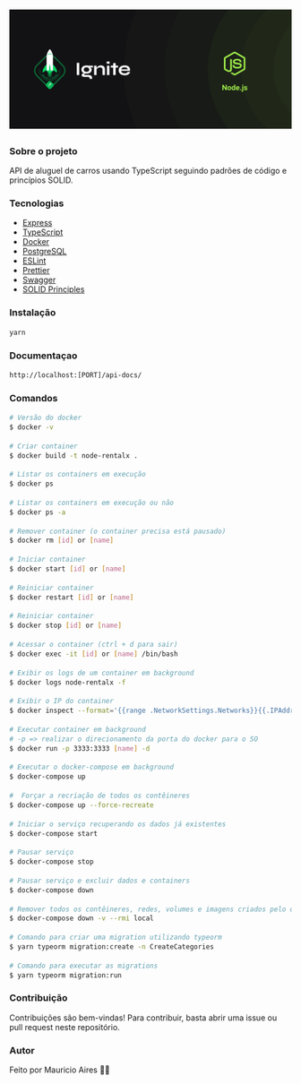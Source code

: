 <h1 align="center">
    <img src="./github/assets/cover.png">
</h1>

### Sobre o projeto

API de aluguel de carros usando TypeScript seguindo padrões de código e princípios SOLID.

### Tecnologias

- [Express](https://expressjs.com/)
- [TypeScript](https://www.typescriptlang.org/docs/)
- [Docker](https://docs.docker.com/)
- [PostgreSQL](https://www.postgresql.org/docs/)
- [ESLint](https://eslint.org/docs/user-guide/getting-started)
- [Prettier](https://prettier.io/docs/en/)
- [Swagger](https://swagger.io/docs/)
- [SOLID Principles](https://en.wikipedia.org/wiki/SOLID)

### Instalação

```sh
yarn
```

### Documentaçao

```sh
http://localhost:[PORT]/api-docs/
```

### Comandos

```bash
# Versão do docker
$ docker -v

# Criar container
$ docker build -t node-rentalx .

# Listar os containers em execução
$ docker ps

# Listar os containers em execução ou não
$ docker ps -a

# Remover container (o container precisa está pausado)
$ docker rm [id] or [name]

# Iniciar container
$ docker start [id] or [name]

# Reiniciar container
$ docker restart [id] or [name]

# Reiniciar container
$ docker stop [id] or [name]

# Acessar o container (ctrl + d para sair)
$ docker exec -it [id] or [name] /bin/bash

# Exibir os logs de um container em background
$ docker logs node-rentalx -f

# Exibir o IP do container
$ docker inspect --format='{{range .NetworkSettings.Networks}}{{.IPAddress}}{{end}}' [name]

# Executar container em background
# -p => realizar o direcionamento da porta do docker para o SO
$ docker run -p 3333:3333 [name] -d

# Executar o docker-compose em background
$ docker-compose up

#  Forçar a recriação de todos os contêineres
$ docker-compose up --force-recreate

# Iniciar o serviço recuperando os dados já existentes
$ docker-compose start

# Pausar serviço
$ docker-compose stop

# Pausar serviço e excluir dados e containers
$ docker-compose down

# Remover todos os contêineres, redes, volumes e imagens criados pelo docker-compose up
$ docker-compose down -v --rmi local

# Comando para criar uma migration utilizando typeorm
$ yarn typeorm migration:create -n CreateCategories

# Comando para executar as migrations
$ yarn typeorm migration:run
```

### Contribuição

Contribuições são bem-vindas! Para contribuir, basta abrir uma issue ou pull request neste repositório.

### Autor

Feito por Mauricio Aires 👋🏽
